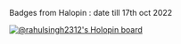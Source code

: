 Badges from Halopin : date till 17th oct 2022

[![@rahulsingh2312's Holopin board](https://holopin.me/rahulsingh2312)](https://holopin.io/@rahulsingh2312)









